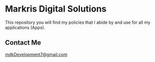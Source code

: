 # Markris Digital Solutions
This repository you will find my policies that I abide by and use for all my applications (Apps).

## Contact Me
mdkDevelopment7@gmail.com
